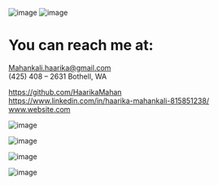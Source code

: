 ![image](https://user-images.githubusercontent.com/107511180/181687546-0ca993bc-f93f-4ef0-bef1-4cd6ab261f3f.png)
![image](https://user-images.githubusercontent.com/107511180/181687586-f9fc2cf7-a4e5-49cb-a1ca-2a74c2dee3ce.png)

# You can reach me at:

Mahankali.haarika@gmail.com      
(425) 408 – 2631 Bothell, WA

 https://github.com/HaarikaMahan                    
 https://www.linkedin.com/in/haarika-mahankali-815851238/    
 www.website.com


![image](https://user-images.githubusercontent.com/107511180/181686443-362ac6a0-965a-4b5c-9925-5d58c6420349.png)

![image](https://user-images.githubusercontent.com/107511180/181684950-1f2642fa-bd57-43d3-b202-c701827970d1.png)

![image](https://user-images.githubusercontent.com/107511180/181685059-8db520b6-e417-4331-86db-a22b5faaae7c.png)

![image](https://user-images.githubusercontent.com/107511180/181685142-c853aab9-0a7d-467f-9a76-fdbfe139f690.png)
